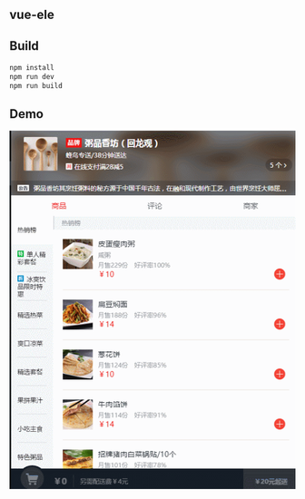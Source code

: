 vue-ele
---

Build
-----

```
npm install
npm run dev
npm run build
```


Demo
----


![](static/images/ele.gif)

